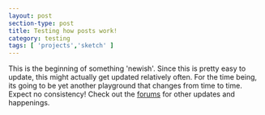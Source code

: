 ```yaml
---
layout: post
section-type: post
title: Testing how posts work!
category: testing
tags: [ 'projects','sketch' ]
---
```


This is the beginning of something 'newish'. Since this is pretty easy to update, this might actually get updated relatively often. For the time being, its going to be yet another playground that changes from time to time. Expect no consistency! 
Check out the [forums](http://forums.rawlk.com) for other updates and happenings.
